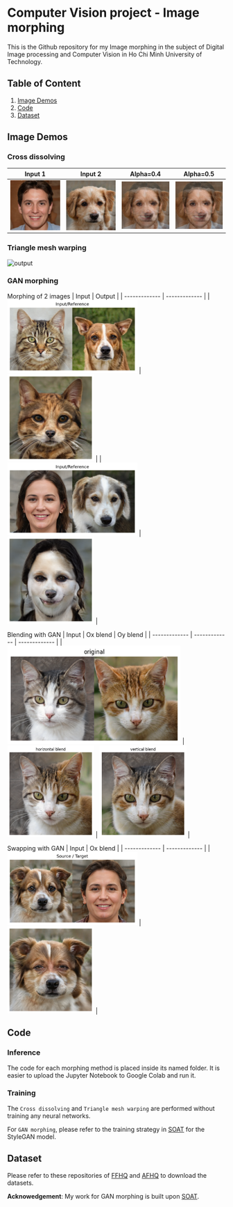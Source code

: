 # Computer Vision project - Image morphing

This is the Github repository for my Image morphing in the subject of Digital Image processing and Computer Vision in Ho Chi Minh University of Technology.


## Table of Content
1. [Image Demos](#image-demos)
2. [Code](#code)
3. [Dataset](#dataset)

## Image Demos

### Cross dissolving

| Input 1  | Input 2 | Alpha=0.4 | Alpha=0.5 |
| ------------- | ------------- | ------------- | ------------- |
| <img src="./cross_dissolving/human.jpg" alt="output" width="300"/>  | <img src="./cross_dissolving/dog.jpg" alt="output" width="300"/>  | <img src="./cross_dissolving/morphed_image_04.png" alt="output" width="200"/>  | <img src="./cross_dissolving/morphed_image_05.png" alt="output" width="200"/> | 


### Triangle mesh warping

<img src="triangle_mesh_warping/tri_demo.gif" alt="output" width="200"/>

### GAN morphing

Morphing of 2 images
| Input | Output |
| ------------- | ------------- |
| <img src="GAN_morphing/cat_dog.png" alt="output" width="300"/> | <img src="GAN_morphing/car_dog_morph.png" alt="output" width="200"/> |
| <img src="GAN_morphing/human_dog.png" alt="output" width="300"/> | <img src="GAN_morphing/human_dog_morph.png" alt="output" width="200"/> |

Blending with GAN
| Input | Ox blend | Oy blend |
| ------------- | ------------- | ------------- |
| <img src="GAN_morphing/2_cat.png" alt="output" width="400"/>  | <img src="GAN_morphing/horizontal_blend.png" alt="output" width="200"/>  | <img src="GAN_morphing/vertical_blend.png" alt="output" width="200"/>  | 

Swapping with GAN
| Input | Ox blend |
| ------------- | ------------- |
| <img src="GAN_morphing/swap_eye.png" alt="output" width="300"/>  | <img src="GAN_morphing/swap_eye_output.png" alt="output" width="200"/>  | 
## Code

### Inference

The code for each morphing method is placed inside its named folder. It is easier to upload the Jupyter Notebook to Google Colab and run it.

### Training

The `Cross dissolving` and `Triangle mesh warping` are performed without training any neural networks.

For `GAN morphing`, please refer to the training strategy in [SOAT](https://github.com/mchong6/SOAT.git) for the StyleGAN model.

## Dataset

Please refer to these repositories of [FFHQ](https://github.com/NVlabs/ffhq-dataset) and [AFHQ](https://github.com/clovaai/stargan-v2) to download the datasets.

**Acknowedgement**: My work for GAN morphing is built upon [SOAT](https://github.com/mchong6/SOAT.git).